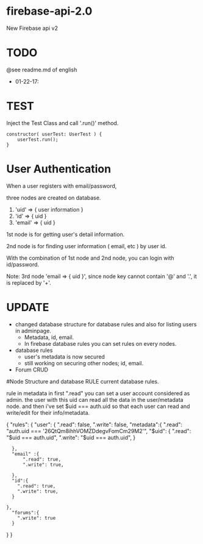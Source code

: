 # firebase-api-2.0
New Firebase api v2

# TODO
@see readme.md of english

 * 01-22-17:  


# TEST

Inject the Test Class and call '.run()' method.

````
constructor( userTest: UserTest ) {
    userTest.run();
}
````



# User Authentication


When a user registers with email/password,

three nodes are created on database.


1. 'uid' => { user information }
2. 'id' => { uid }
3. 'email' => { uid }

1st node is for getting user's detail information.

2nd node is for finding user information ( email, etc ) by user id.

With the combination of 1st node and 2nd node, you can login with id/password.

Note: 3rd node 'email => { uid }', since node key cannot contain '@' and '.', it is replaced by '+'.



# UPDATE
   * changed database structure for database rules and also for listing users in adminpage.
       * Metadata, id, email.
       * In firebase database rules you can set rules on every nodes. 
   * database rules
       * user's metadata is now secured 
       * still working on securing other nodes; id, email.
   * Forum CRUD


#Node Structure and database RULE
current database rules.

rule in metadata in first ".read" you can set a user account considered as admin.
the user with this uid can read all the data in the user/metadata node.
and then i've set $uid === auth.uid so that each user can read and write/edit for their info/metadata.


{
  "rules": {
    "user": {
			".read": false,
      ".write": false,
      "metadata":{
        ".read": "auth.uid === '26QtQm8ihhVOMZDdegvFomCm29M2'",
        "$uid": {
          ".read": "$uid === auth.uid",
          ".write": "$uid === auth.uid",
        }
          
      },
      "email" :{
          ".read": true,
          ".write": true,
        
      },
      "id":{
        ".read": true,
        ".write": true,
      }

    },
      "forums":{
        ".write": true
      }
  }
}





